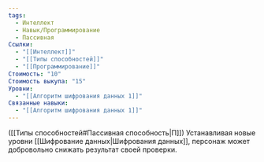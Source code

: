 ```yaml
---
tags:
  - Интеллект
  - Навык/Программирование
  - Пассивная
Ссылки:
  - "[[Интеллект]]"
  - "[[Типы способностей]]"
  - "[[Программирование]]"
Стоимость: "10"
Стоимость выкупа: "15"
Уровни:
  - "[[Алгоритм шифрования данных 1]]"
Связанные навыки:
  - "[[Алгоритм шифрования данных 1]]"
---
```

([[Типы способностей#Пассивная способность|П]]) Устанавливая новые уровни [[Шифрование данных|Шифрования данных]], персонаж может добровольно снижать результат своей проверки. 